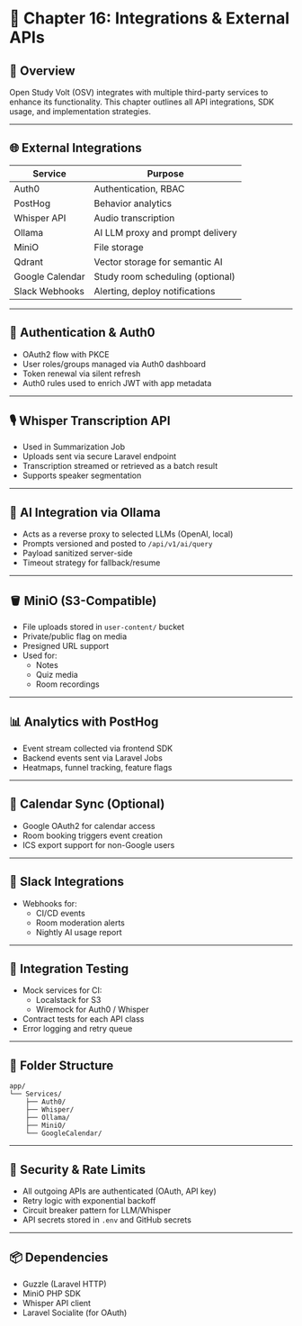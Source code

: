 # 🔌 Chapter 16: Integrations & External APIs

## 🎯 Overview

Open Study Volt (OSV) integrates with multiple third-party services to enhance its functionality. This chapter outlines all API integrations, SDK usage, and implementation strategies.

---

## 🌐 External Integrations

| Service         | Purpose                          |
|-----------------|----------------------------------|
| Auth0           | Authentication, RBAC             |
| PostHog         | Behavior analytics               |
| Whisper API     | Audio transcription              |
| Ollama          | AI LLM proxy and prompt delivery |
| MiniO           | File storage                     |
| Qdrant          | Vector storage for semantic AI   |
| Google Calendar | Study room scheduling (optional) |
| Slack Webhooks  | Alerting, deploy notifications   |

---

## 🔑 Authentication & Auth0

- OAuth2 flow with PKCE
- User roles/groups managed via Auth0 dashboard
- Token renewal via silent refresh
- Auth0 rules used to enrich JWT with app metadata

---

## 🎙️ Whisper Transcription API

- Used in Summarization Job
- Uploads sent via secure Laravel endpoint
- Transcription streamed or retrieved as a batch result
- Supports speaker segmentation

---

## 🧠 AI Integration via Ollama

- Acts as a reverse proxy to selected LLMs (OpenAI, local)
- Prompts versioned and posted to `/api/v1/ai/query`
- Payload sanitized server-side
- Timeout strategy for fallback/resume

---

## 🪣 MiniO (S3-Compatible)

- File uploads stored in `user-content/` bucket
- Private/public flag on media
- Presigned URL support
- Used for:
  - Notes
  - Quiz media
  - Room recordings

---

## 📊 Analytics with PostHog

- Event stream collected via frontend SDK
- Backend events sent via Laravel Jobs
- Heatmaps, funnel tracking, feature flags

---

## 🔄 Calendar Sync (Optional)

- Google OAuth2 for calendar access
- Room booking triggers event creation
- ICS export support for non-Google users

---

## 📣 Slack Integrations

- Webhooks for:
  - CI/CD events
  - Room moderation alerts
  - Nightly AI usage report

---

## 🧪 Integration Testing

- Mock services for CI:
  - Localstack for S3
  - Wiremock for Auth0 / Whisper
- Contract tests for each API class
- Error logging and retry queue

---

## 📁 Folder Structure

```plaintext
app/
└── Services/
    ├── Auth0/
    ├── Whisper/
    ├── Ollama/
    ├── MiniO/
    └── GoogleCalendar/
```

---

## 🔐 Security & Rate Limits

- All outgoing APIs are authenticated (OAuth, API key)
- Retry logic with exponential backoff
- Circuit breaker pattern for LLM/Whisper
- API secrets stored in `.env` and GitHub secrets

---

## 📦 Dependencies

- Guzzle (Laravel HTTP)
- MiniO PHP SDK
- Whisper API client
- Laravel Socialite (for OAuth)

